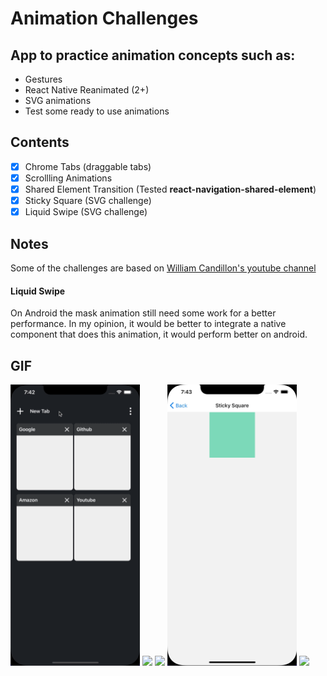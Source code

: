 
# Animation Challenges
## App to practice animation concepts such as:
- Gestures
- React Native Reanimated (2+)
- SVG animations
- Test some ready to use animations

## Contents
- [x] Chrome Tabs (draggable tabs)
- [x] Scrollling Animations
- [x] Shared Element Transition (Tested **react-navigation-shared-element**)
- [x] Sticky Square (SVG challenge)
- [x] Liquid Swipe (SVG challenge)

## Notes
Some of the challenges are based on [William Candillon's youtube channel](https://www.youtube.com/user/wcandill)

#### Liquid Swipe
On Android the mask animation still need some work for a better performance. In my opinion, it would be better to integrate a native component that does this animation, it would perform better on android.

## GIF
<img src="src/assets/gifs/chrome_tabs.gif" height="450"/> <img src="src/assets/gifs/scrolling_animation.gif" height="450"/>
<img src="src/assets/gifs/shared_elements.gif" height="450"/> <img src="src/assets/gifs/sticky_square.gif" height="450"/> <img src="src/assets/gifs/liquid_swipe.gif" height="450"/>


